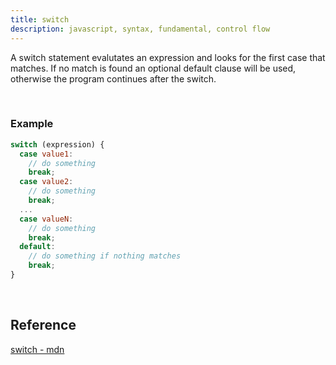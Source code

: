```yaml
---
title: switch
description: javascript, syntax, fundamental, control flow
---
```

A  switch statement evalutates an expression and looks for the first case that
matches. If no match is found an optional default clause will be used, otherwise
the program continues after the switch.

<br />

### Example

```js
switch (expression) {
  case value1:
    // do something
    break;
  case value2:
    // do something
    break;
  ...
  case valueN:
    // do something
    break;
  default:
    // do something if nothing matches
    break;
}
```

<br />

## Reference

[switch - mdn](https://developer.mozilla.org/en-US/docs/Web/JavaScript/Reference/Statements/switch)<br />
